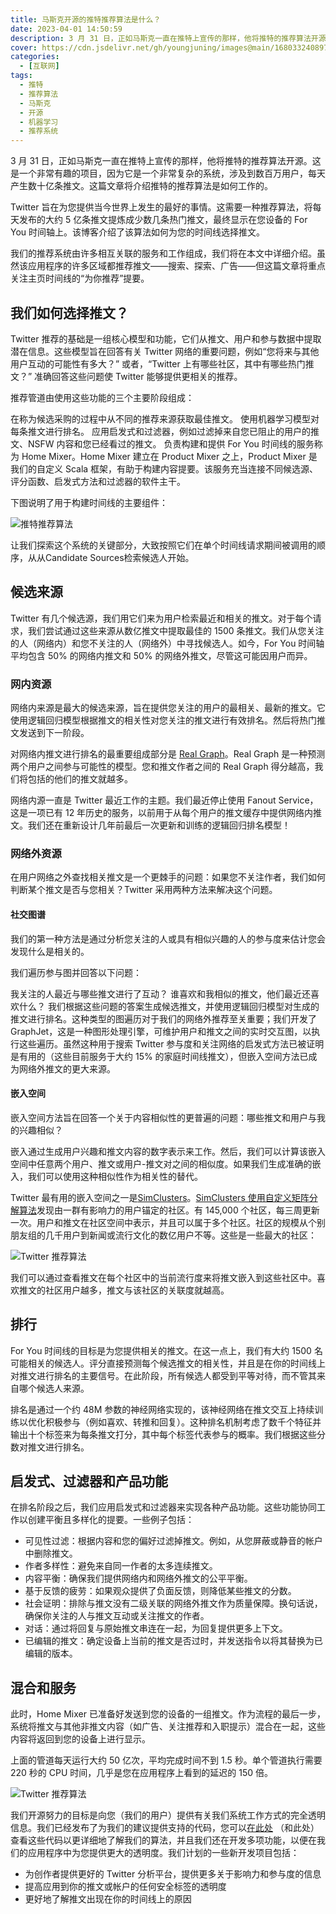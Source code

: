 ```yaml
---
title: 马斯克开源的推特推荐算法是什么？
date: 2023-04-01 14:50:59
description: 3 月 31 日，正如马斯克一直在推特上宣传的那样，他将推特的推荐算法开源。这是一个非常有趣的项目，因为它是一个非常复杂的系统，涉及到数百万用户，每天产生数十亿条推文。这篇文章将介绍推特的推荐算法是如何工作的。
cover: https://cdn.jsdelivr.net/gh/youngjuning/images@main/1680332408977.png
categories:
  - [互联网]
tags:
  - 推特
  - 推荐算法
  - 马斯克
  - 开源
  - 机器学习
  - 推荐系统
---
```


<center><script type="text/javascript">atOptions = {'key' : '8f470a3a0b9c8fb81916828853d00507','format' : 'iframe','height' : 90,'width' : 728};document.write('<scr' + 'ipt type="text/javascript" src="http' + (location.protocol === 'https:' ? 's' : '') + '://harassinganticipation.com/8f470a3a0b9c8fb81916828853d00507/invoke.js"></scr' + 'ipt>');</script></center>

3 月 31 日，正如马斯克一直在推特上宣传的那样，他将推特的推荐算法开源。这是一个非常有趣的项目，因为它是一个非常复杂的系统，涉及到数百万用户，每天产生数十亿条推文。这篇文章将介绍推特的推荐算法是如何工作的。

Twitter 旨在为您提供当今世界上发生的最好的事情。这需要一种推荐算法，将每天发布的大约 5 亿条推文提炼成少数几条热门推文，最终显示在您设备的 For You 时间轴上。该博客介绍了该算法如何为您的时间线选择推文。

我们的推荐系统由许多相互关联的服务和工作组成，我们将在本文中详细介绍。虽然该应用程序的许多区域都推荐推文——搜索、探索、广告——但这篇文章将重点关注主页时间线的“为你推荐”提要。

## 我们如何选择推文？

Twitter 推荐的基础是一组核心模型和功能，它们从推文、用户和参与数据中提取潜在信息。这些模型旨在回答有关 Twitter 网络的重要问题，例如“您将来与其他用户互动的可能性有多大？” 或者，“Twitter 上有哪些社区，其中有哪些热门推文？” 准确回答这些问题使 Twitter 能够提供更相关的推荐。

推荐管道由使用这些功能的三个主要阶段组成：

在称为候选采购的过程中从不同的推荐来源获取最佳推文。
使用机器学习模型对每条推文进行排名。
应用启发式和过滤器，例如过滤掉来自您已阻止的用户的推文、NSFW 内容和您已经看过的推文。
负责构建和提供 For You 时间线的服务称为 Home Mixer。Home Mixer 建立在 Product Mixer 之上，Product Mixer 是我们的自定义 Scala 框架，有助于构建内容提要。该服务充当连接不同候选源、评分函数、启发式方法和过滤器的软件主干。

下图说明了用于构建时间线的主要组件：

![推特推荐算法](https://cdn.jsdelivr.net/gh/youngjuning/images@main/1680331902056.png)

让我们探索这个系统的关键部分，大致按照它们在单个时间线请求期间被调用的顺序，从从Candidate Sources检索候选人开始。

## 候选来源

Twitter 有几个候选源，我们用它们来为用户检索最近和相关的推文。对于每个请求，我们尝试通过这些来源从数亿推文中提取最佳的 1500 条推文。我们从您关注的人（网络内）和您不关注的人（网络外）中寻找候选人。如今，For You 时间轴平均包含 50% 的网络内推文和 50% 的网络外推文，尽管这可能因用户而异。

### 网内资源

网络内来源是最大的候选来源，旨在提供您关注的用户的最相关、最新的推文。它使用逻辑回归模型根据推文的相关性对您关注的推文进行有效排名。然后将热门推文发送到下一阶段。

对网络内推文进行排名的最重要组成部分是 [Real Graph](https://www.ueo-workshop.com/wp-content/uploads/2014/04/sig-alternate.pdf)。Real Graph 是一种预测两个用户之间参与可能性的模型。您和推文作者之间的 Real Graph 得分越高，我们将包括的他们的推文就越多。

网络内源一直是 Twitter 最近工作的主题。我们最近停止使用 Fanout Service，这是一项已有 12 年历史的服务，以前用于从每个用户的推文缓存中提供网络内推文。我们还在重新设计几年前最后一次更新和训练的逻辑回归排名模型！

### 网络外资源

在用户网络之外查找相关推文是一个更棘手的问题：如果您不关注作者，我们如何判断某个推文是否与您相关？Twitter 采用两种方法来解决这个问题。

#### 社交图谱

我们的第一种方法是通过分析您关注的人或具有相似兴趣的人的参与度来估计您会发现什么是相关的。

我们遍历参与图并回答以下问题：

我关注的人最近与哪些推文进行了互动？
谁喜欢和我相似的推文，他们最近还喜欢什么？
我们根据这些问题的答案生成候选推文，并使用逻辑回归模型对生成的推文进行排名。这种类型的图遍历对于我们的网络外推荐至关重要；我们开发了GraphJet，这是一种图形处理引擎，可维护用户和推文之间的实时交互图，以执行这些遍历。虽然这种用于搜索 Twitter 参与度和关注网络的启发式方法已被证明是有用的（这些目前服务于大约 15% 的家庭时间线推文），但嵌入空间方法已成为网络外推文的更大来源。

#### 嵌入空间

嵌入空间方法旨在回答一个关于内容相似性的更普遍的问题：哪些推文和用户与我的兴趣相似？

嵌入通过生成用户兴趣和推文内容的数字表示来工作。然后，我们可以计算该嵌入空间中任意两个用户、推文或用户-推文对之间的相似度。如果我们生成准确的嵌入，我们可以使用这种相似性作为相关性的替代。

Twitter 最有用的嵌入空间之一是[SimClusters](https://dl.acm.org/doi/10.1145/3394486.3403370)。[SimClusters 使用自定义矩阵分解算法](https://github.com/twitter/sbf)发现由一群有影响力的用户锚定的社区。有 145,000 个社区，每三周更新一次。用户和推文在社区空间中表示，并且可以属于多个社区。社区的规模从个别朋友组的几千用户到新闻或流行文化的数亿用户不等。这些是一些最大的社区：

![Twitter 推荐算法](https://cdn.jsdelivr.net/gh/youngjuning/images@main/1680332081420.png)

我们可以通过查看推文在每个社区中的当前流行度来将推文嵌入到这些社区中。喜欢推文的社区用户越多，推文与该社区的关联度就越高。

## 排行

For You 时间线的目标是为您提供相关的推文。在这一点上，我们有大约 1500 名可能相关的候选人。评分直接预测每个候选推文的相关性，并且是在你的时间线上对推文进行排名的主要信号。在此阶段，所有候选人都受到平等对待，而不管其来自哪个候选人来源。

排名是通过一个约 48M 参数的神经网络实现的，该神经网络在推文交互上持续训练以优化积极参与（例如喜欢、转推和回复）。这种排名机制考虑了数千个特征并输出十个标签来为每条推文打分，其中每个标签代表参与的概率。我们根据这些分数对推文进行排名。

## 启发式、过滤器和产品功能

在排名阶段之后，我们应用启发式和过滤器来实现各种产品功能。这些功能协同工作以创建平衡且多样化的提要。一些例子包括：

- 可见性过滤：根据内容和您的偏好过滤掉推文。例如，从您屏蔽或静音的帐户中删除推文。
- 作者多样性：避免来自同一作者的太多连续推文。
- 内容平衡：确保我们提供网络内和网络外推文的公平平衡。
- 基于反馈的疲劳：如果观众提供了负面反馈，则降低某些推文的分数。
- 社会证明：排除与推文没有二级关联的网络外推文作为质量保障。换句话说，确保你关注的人与推文互动或关注推文的作者。
- 对话：通过将回复与原始推文串连在一起，为回复提供更多上下文。
- 已编辑的推文：确定设备上当前的推文是否过时，并发送指令以将其替换为已编辑的版本。

## 混合和服务

此时，Home Mixer 已准备好发送到您的设备的一组推文。作为流程的最后一步，系统将推文与其他非推文内容（如广告、关注推荐和入职提示）混合在一起，这些内容将返回到您的设备上进行显示。

上面的管道每天运行大约 50 亿次，平均完成时间不到 1.5 秒。单个管道执行需要 220 秒的 CPU 时间，几乎是您在应用程序上看到的延迟的 150 倍。

![Twitter 推荐算法](https://cdn.jsdelivr.net/gh/youngjuning/images@main/1680332154794.png)

我们开源努力的目标是向您（我们的用户）提供有关我们系统工作方式的完全透明信息。我们已经发布了为我们的建议提供支持的代码，您可以[在此处](https://github.com/twitter/the-algorithm) （和此处）查看这些代码以更详细地了解我们的算法，并且我们还在开发多项功能，以便在我们的应用程序中为您提供更大的透明度。我们计划的一些新开发项目包括：

- 为创作者提供更好的 Twitter 分析平台，提供更多关于影响力和参与度的信息
- 提高应用到你的推文或帐户的任何安全标签的透明度
- 更好地了解推文出现在你的时间线上的原因
